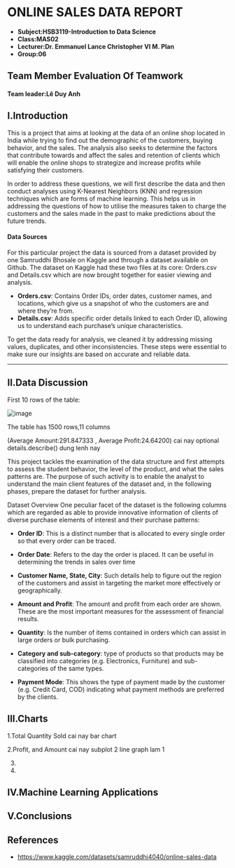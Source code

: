 # ONLINE SALES DATA REPORT
- **Subject:HSB3119-Introduction to Data Science**
- **Class:MAS02**
- **Lecturer:Dr. Emmanuel Lance Christopher VI M. Plan**
- **Group:06**

## Team Member Evaluation Of Teamwork
#### Team leader:Lê Duy Anh

## I.Introduction

This is a project that aims at looking at the data of an online shop located in India while trying to find out the demographic of the customers, buying behavior, and the sales. The analysis also seeks to determine the factors that contribute towards and affect the sales and retention of clients which will enable the online shops to strategize and increase profits while satisfying their customers.

In order to address these questions, we will first describe the data and then conduct analyses using K-Nearest Neighbors (KNN) and regression techniques which are forms of machine learning. This helps us in addressing the questions of how to utilise the measures taken to charge the customers and the sales made in the past to make predictions about the future trends.

#### Data Sources

For this particular project the data is sourced from a dataset provided by one Samruddhi Bhosale on Kaggle and through a dataset available on Github. The dataset on Kaggle had these two files at its core: Orders.csv and Details.csv which are now brought together for easier viewing and analysis.

- **Orders.csv**: Contains Order IDs, order dates, customer names, and locations, which give us a snapshot of who the customers are and where they’re from.
- **Details.csv**: Adds specific order details linked to each Order ID, allowing us to understand each purchase’s unique characteristics.
  
To get the data ready for analysis, we cleaned it by addressing missing values, duplicates, and other inconsistencies. These steps were essential to make sure our insights are based on accurate and reliable data.

---

## II.Data Discussion

First 10 rows of the table:

![image](https://github.com/user-attachments/assets/83f3622a-4176-4274-bb53-581221cb72df)

The table has 1500 rows,11 columns

(Average Amount:291.847333 , Average Profit:24.64200) cai nay optional
details.describe() dung lenh nay

This project tackles the examination of the data structure and first attempts to assess the student behavior, the level of the product, and what the sales patterns are. The purpose of such activity is to enable the analyst to understand the main client features of the dataset and, in the following phases, prepare the dataset for further analysis.

Dataset Overview
One peculiar facet of the dataset is the following columns which are regarded as able to provide innovative information of clients of diverse purchase elements of interest and their purchase patterns:

- **Order ID**: This is a distinct number that is allocated to every single order so that every order can be traced.

- **Order Date**: Refers to the day the order is placed. It can be useful in determining the trends in sales over time

- **Customer Name, State, City**: Such details help to figure out the region of the customers and assist in targeting the market more effectively or geographically.

- **Amount and Profit**: The amount and profit from each order are shown. These are the most important measures for the assessment of financial results.

- **Quantity**: Is the number of items contained in orders which can assist in large orders or bulk purchasing.

- **Category and sub-category**: type of products so that products may be classified into categories (e.g. Electronics, Furniture) and sub-categories of the same types.

- **Payment Mode**: This shows the type of payment made by the customer (e.g. Credit Card, COD) indicating what payment methods are preferred by the clients.

## III.Charts

1.Total Quantity Sold cai nay bar chart

2.Profit, and Amount cai nay subplot 2 line graph lam 1

3.

4.

## IV.Machine Learning Applications

## V.Conclusions

## References

- https://www.kaggle.com/datasets/samruddhi4040/online-sales-data




